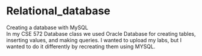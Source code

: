 # Relational_database
Creating a database with MySQL <br />
In my CSE 572 Database class we used Oracle Database for creating tables, inserting values, and making queries. I wanted to upload my labs, 
but I wanted to do it differently by recreating them using MYSQL.
